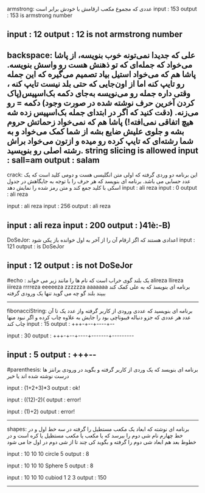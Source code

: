 armstrong:
عددی که مجموع مکعب ارقامش با خودش برابر است
input : 153
output : 153 is armstrong number

input  : 12
output : 12 is not armstrong number
-----------------------------------------------------------
backspace:
علی که جدیدا نمی‌تونه خوب بنویسه، از پاشا می‌خواد که جمله‌ای که تو ذهنش هست رو واسش بنویسه.
پاشا هم که می‌خواد استیل بیاد تصمیم می‌گیره که این جمله رو تایپ کنه اما از اون‌جایی که حتی بلد نیست تایپ کنه
، وقتی داره جمله رو می‌نویسه به‌جای دکمه بک‌اسپیس(پاک کردن آخرین حرف نوشته شده در صورت وجود) دکمه = رو می‌زنه.
(دقت کنید که اگر در ابتدای جمله بک‌اسپیس زده شه هیچ اتفاقی نمی‌افته!) 
پاشا هم که نمی‌خواد زحماتش حروم بشه و جلوی علیش ضایع بشه از شما کمک می‌خواد و به شما رشته‌ای که تایپ کرده رو میده و ازتون می‌خواد براش رشته اصلی رو بنویسید.
string slicing is allowed
input  : sall=am
output : salam
-----------------------------------------------------------
crack:
این برنامه دو وردی گرفته که اولی متن انگلیسی هست و دومی کلید است که یک عدد حسابی می باشد.
برنامه ای بنویسد که هر حرف را با توجه به جایگاهش در جدول اسکی با کلید جمع کند و متن رمز شده را نمایش دهد
input : ali reza
input : 0
output : ali reza

input : ali reza
input : 256
output : ali reza

input : ali reza
input : 200
output : )41è:-B)
-----------------------------------------------------------
DoSeJor: اعدادی هستند که اگز ارقام آن را از آخر به اول خوانده باز یکی شود
input  : 121
output : is DoSeJor

input  : 12
output : is not DoSeJor
----------------------------------------------------------
#echo : یک بلند گوی خراب است که نام ها را مانند زیر می خواند
alireza
llireza
iiireza
rrrreza
eeeeeza
zzzzzza
aaaaaaa
برنامه ای بنویسذ که به علی کمک کند ببیند بلند گو چه می گوید
تنها یک ورودی گرفته

--------------------------------------------------------
fibonacciString:
برنامه ای بنویسید که عددی ورودی از کاربر گرفته واز عدد یک تا آن عدد هر عددی که جزو دنباله فیبوناچی بود را جایش به علاوه چاب کرده و اگر نبود منها چاب کند
input  : 15
output : +++-+--+----+--

input  : 30
output : +++-+--+----+-------+---------

input  : 5
output : +++--
----------------------------------------------------------
#parenthesis:
برنامه ای بنویسد که یک وردی از کاربر گرفته و بگوید در ورودی برانتز ها درست نوشته شده اند یا خیر

input  : (1+2+3)*3
output : ok!

input  : ((12)-2)(
output : error!

input  : (1)+2)
output : error!

----------------------------------------------------------------
shapes:
برنامه ای نوشته که ابعاد یک مکعب مستطیل را گرفته در سه خط اول و در خط چهارم نام شی دوم را ببرسد
که یا مکعب یا مکعب مستظیل یا کره است و در خطوط بعد هم ابعاد شی دوم را گرفته و بگوید کی چند تا از شی دوم در اول جا می شود

input :  10
         10
         10
         circle
         5
output : 8

input :  10
         10
         10
         Sphere
         5
output : 8

input :  10
         10
         10
         cubiod
         1
         2
         3
output : 150

------------------------------------------------------------








